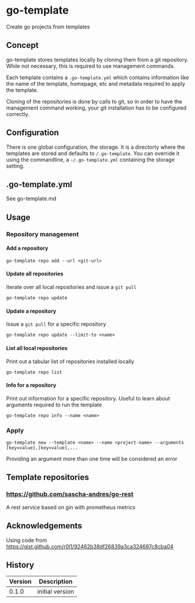 # go-template

Create go projects from templates

## Concept

go-template stores templates locally by cloning them from a git repository. While not necessary, this is required to use management commands.

Each template contains a `.go-template.yml` which contains information like the name of the template, homepage, etc and metadata required to apply the template.

Cloning of the repositories is done by calls to git, so in order to have the management command working, your git installation has to be configured correctly.

## Configuration

There is one global configuration, the storage. It is a directorty where the templates are stored and defaults to `/.go-template`. You can override it using the commandline, a `~/.go-template.yml` containing the storage setting.

## .go-template.yml

See go-template.md

## Usage

### Repository management

#### Add a repository

    go-template repo add --url <git-url>
    
#### Update all repositories

Iterate over all local repositories and issue a `git pull`

    go-template repo update

#### Update a repository

Issue a `git pull` for a specific repository

    go-template repo update --limit-to <name>

#### List all local repositories

Print out a tabular list of repositories installed locally

    go-template repo list

#### Info for a repository

Print out information for a specific repository. Useful to learn about arguments required to run the template

    go-template repo info --name <name>

### Apply

    go-template new --template <name> --name <project-name> --arguments [key=value],[key=value],...

Providing an argument more than one time will be considered an error

## Template repositories

### https://github.com/sascha-andres/go-rest

A rest service based on gin with prometheus metrics

## Acknowledgements

Using code from https://gist.github.com/r0l1/92462b38df26839a3ca324697c8cba04

## History

|Version|Description|
|---|---|
|0.1.0|initial version|
